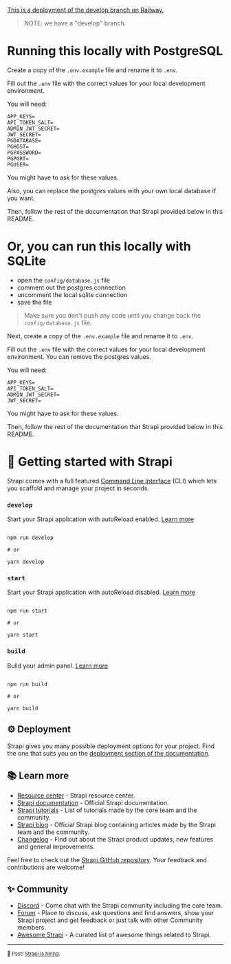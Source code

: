 [This is a deployment of the develop branch on Railway.](https://pixiemetabackend-develop.up.railway.app/admin)

> NOTE: we have a "develop" branch.

# Running this locally with PostgreSQL

Create a copy of the `.env.example` file and rename it to `.env`.

Fill out the `.env` file with the correct values for your local development environment.

You will need:

```
APP_KEYS=
API_TOKEN_SALT=
ADMIN_JWT_SECRET=
JWT_SECRET=
PGDATABASE=
PGHOST=
PGPASSWORD=
PGPORT=
PGUSER=
```

You might have to ask for these values.

Also, you can replace the postgres values with your own local database if you want.

Then, follow the rest of the documentation that Strapi provided below in this README.

# Or, you can run this locally with SQLite

- open the `config/database.js` file
- comment out the postgres connection
- uncomment the local sqlite connection
- save the file

> Make sure you don't push any code until you change back the `config/database.js` file.

Next, create a copy of the `.env.example` file and rename it to `.env`.

Fill out the `.env` file with the correct values for your local development environment. You can remove the postgres values.

You will need:

```
APP_KEYS=
API_TOKEN_SALT=
ADMIN_JWT_SECRET=
JWT_SECRET=
```

You might have to ask for these values.

Then, follow the rest of the documentation that Strapi provided below in this README.

# 🚀 Getting started with Strapi

Strapi comes with a full featured [Command Line Interface](https://docs.strapi.io/developer-docs/latest/developer-resources/cli/CLI.html) (CLI) which lets you scaffold and manage your project in seconds.

### `develop`

Start your Strapi application with autoReload enabled. [Learn more](https://docs.strapi.io/developer-docs/latest/developer-resources/cli/CLI.html#strapi-develop)

```

npm run develop

# or

yarn develop

```

### `start`

Start your Strapi application with autoReload disabled. [Learn more](https://docs.strapi.io/developer-docs/latest/developer-resources/cli/CLI.html#strapi-start)

```

npm run start

# or

yarn start

```

### `build`

Build your admin panel. [Learn more](https://docs.strapi.io/developer-docs/latest/developer-resources/cli/CLI.html#strapi-build)

```

npm run build

# or

yarn build

```

## ⚙️ Deployment

Strapi gives you many possible deployment options for your project. Find the one that suits you on the [deployment section of the documentation](https://docs.strapi.io/developer-docs/latest/setup-deployment-guides/deployment.html).

## 📚 Learn more

- [Resource center](https://strapi.io/resource-center) - Strapi resource center.
- [Strapi documentation](https://docs.strapi.io) - Official Strapi documentation.
- [Strapi tutorials](https://strapi.io/tutorials) - List of tutorials made by the core team and the community.
- [Strapi blog](https://docs.strapi.io) - Official Strapi blog containing articles made by the Strapi team and the community.
- [Changelog](https://strapi.io/changelog) - Find out about the Strapi product updates, new features and general improvements.

Feel free to check out the [Strapi GitHub repository](https://github.com/strapi/strapi). Your feedback and contributions are welcome!

## ✨ Community

- [Discord](https://discord.strapi.io) - Come chat with the Strapi community including the core team.
- [Forum](https://forum.strapi.io/) - Place to discuss, ask questions and find answers, show your Strapi project and get feedback or just talk with other Community members.
- [Awesome Strapi](https://github.com/strapi/awesome-strapi) - A curated list of awesome things related to Strapi.

---

<sub>🤫 Psst! [Strapi is hiring](https://strapi.io/careers).</sub>

```

```
